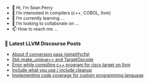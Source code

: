 - 👋 Hi, I’m Sean Perry
- 👀 I’m interested in compilers (c++, COBOL, llvm)
- 🌱 I’m currently learning ...
- 💞️ I’m looking to collaborate on ...
- 📫 How to reach me ...

<!---
s66perry/s66perry is a ✨ special ✨ repository because its `README.md` (this file) appears on your GitHub profile.
You can click the Preview link to take a look at your changes.
--->
### 📕 Latest LLVM Discourse Posts

<!-- DISCOURSE-LLVM:START -->
- [About if conversion pass &lpar;simplifycfg&rpar;](https://llvm.discourse.group/t/about-if-conversion-pass-simplifycfg/6084/1)
- [Std::make_unique&lt;&gt; and TargetOpcode](https://llvm.discourse.group/t/std-make-unique-and-targetopcode/5883/4)
- [Error while compiling c++ program for riscv target on llvm](https://llvm.discourse.group/t/error-while-compiling-c-program-for-riscv-target-on-llvm/6083/1)
- [Include what you use / include cleanup](https://llvm.discourse.group/t/include-what-you-use-include-cleanup/5831/21)
- [Implementing code coverage for custom programming language](https://llvm.discourse.group/t/implementing-code-coverage-for-custom-programming-language/6054/4)
<!-- DISCOURSE-LLVM:END -->
